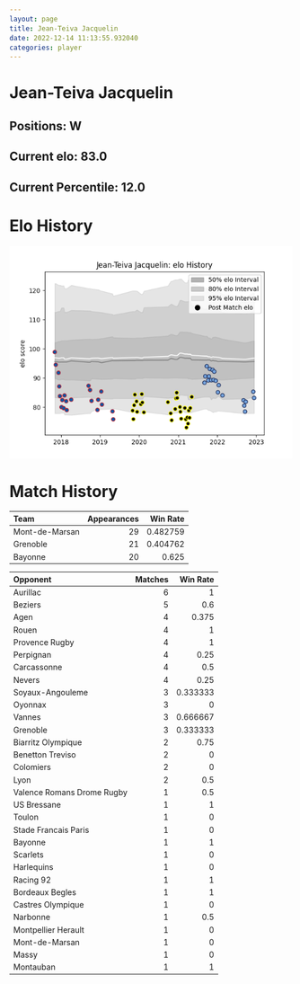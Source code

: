 ```yaml
---  
layout: page  
title: Jean-Teiva Jacquelin  
date: 2022-12-14 11:13:55.932040  
categories: player  
---
```

# Jean-Teiva Jacquelin

## Positions: W

## Current elo: 83.0

## Current Percentile: 12.0

# Elo History


![elo history](history_Jean-TeivaJacquelin.png)
# Match History


| Team           |   Appearances |   Win Rate |
|:---------------|--------------:|-----------:|
| Mont-de-Marsan |            29 |   0.482759 |
| Grenoble       |            21 |   0.404762 |
| Bayonne        |            20 |   0.625    |

| Opponent                   |   Matches |   Win Rate |
|:---------------------------|----------:|-----------:|
| Aurillac                   |         6 |   1        |
| Beziers                    |         5 |   0.6      |
| Agen                       |         4 |   0.375    |
| Rouen                      |         4 |   1        |
| Provence Rugby             |         4 |   1        |
| Perpignan                  |         4 |   0.25     |
| Carcassonne                |         4 |   0.5      |
| Nevers                     |         4 |   0.25     |
| Soyaux-Angouleme           |         3 |   0.333333 |
| Oyonnax                    |         3 |   0        |
| Vannes                     |         3 |   0.666667 |
| Grenoble                   |         3 |   0.333333 |
| Biarritz Olympique         |         2 |   0.75     |
| Benetton Treviso           |         2 |   0        |
| Colomiers                  |         2 |   0        |
| Lyon                       |         2 |   0.5      |
| Valence Romans Drome Rugby |         1 |   0.5      |
| US Bressane                |         1 |   1        |
| Toulon                     |         1 |   0        |
| Stade Francais Paris       |         1 |   0        |
| Bayonne                    |         1 |   1        |
| Scarlets                   |         1 |   0        |
| Harlequins                 |         1 |   0        |
| Racing 92                  |         1 |   1        |
| Bordeaux Begles            |         1 |   1        |
| Castres Olympique          |         1 |   0        |
| Narbonne                   |         1 |   0.5      |
| Montpellier Herault        |         1 |   0        |
| Mont-de-Marsan             |         1 |   0        |
| Massy                      |         1 |   0        |
| Montauban                  |         1 |   1        |
